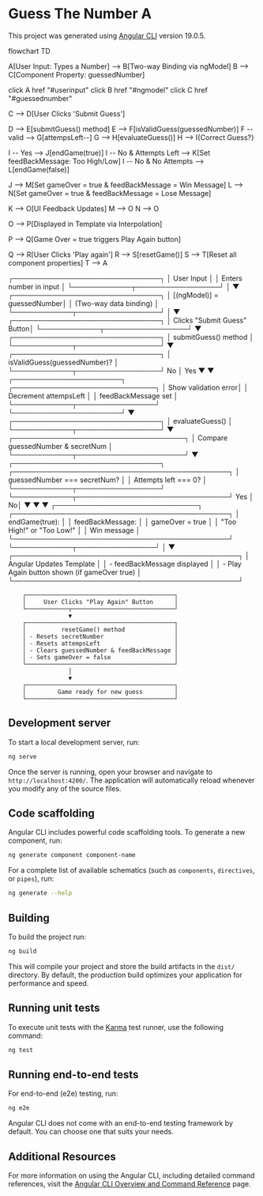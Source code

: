 # Guess The Number A

This project was generated using [Angular CLI](https://github.com/angular/angular-cli) version 19.0.5.

flowchart TD

A[User Input: Types a Number] --> B[Two-way Binding via ngModel] 
B --> C[Component Property: guessedNumber]

click A href "#userinput"
click B href "#ngmodel"
click C href "#guessednumber"

C --> D[User Clicks 'Submit Guess']

D --> E[submitGuess() method]
E --> F[isValidGuess(guessedNumber)]
F -- valid --> G[attempsLeft--]
G --> H[evaluateGuess()]
H --> I{Correct Guess?}

I -- Yes --> J[endGame(true)]
I -- No & Attempts Left --> K[Set feedBackMessage: Too High/Low]
I -- No & No Attempts --> L[endGame(false)]

J --> M[Set gameOver = true & feedBackMessage = Win Message]
L --> N[Set gameOver = true & feedBackMessage = Lose Message]

K --> O[UI Feedback Updates]
M --> O
N --> O

O --> P[Displayed in Template via Interpolation]

P --> Q[Game Over = true triggers Play Again button]

Q --> R[User Clicks 'Play again']
R --> S[resetGame()]
S --> T[Reset all component properties]
T --> A


┌──────────────────────────────┐
                                       │         User Input           │
                                       │    Enters number in input    │
                                       └────────────┬─────────────────┘
                                                    │
                                                    ▼
                                       ┌──────────────────────────────┐
                                       │   [(ngModel)] = guessedNumber│
                                       │   (Two-way data binding)     │
                                       └────────────┬─────────────────┘
                                                    │
                                                    ▼
                                       ┌──────────────────────────────┐
                                       │  Clicks "Submit Guess" Button│
                                       └────────────┬─────────────────┘
                                                    ▼
                                       ┌──────────────────────────────┐
                                       │      submitGuess() method     │
                                       └────────────┬─────────────────┘
                                                    ▼
                                       ┌──────────────────────────────┐
                                       │ isValidGuess(guessedNumber)? │
                                       └────────────┬─────────────────┘
                                       No           │           Yes
                                       ▼            ▼
                        ┌──────────────────────┐   ┌─────────────────────────────┐
                        │ Show validation error│   │ Decrement attempsLeft       │
                        │ feedBackMessage set  │   └────────────┬────────────────┘
                        └──────────────────────┘                ▼
                                                   ┌──────────────────────────────┐
                                                   │      evaluateGuess()         │
                                                   └────────────┬─────────────────┘
                                                                ▼
                                                ┌───────────────────────────────────┐
                                                │ Compare guessedNumber & secretNum │
                                                └────────────┬──────────────────────┘
                                                             ▼
        ┌──────────────────────────────┐   ┌────────────────────────────────────────────┐
        │ guessedNumber === secretNum? │   │ Attempts left === 0?                       │
        └────────────┬─────────────────┘   └────────────┬───────────────────────────────┘
        Yes          │                                 No│
        ▼            ▼                                   ▼
┌─────────────────────────────┐         ┌────────────────────────────────────────────┐
│   endGame(true):            │         │   feedBackMessage:                         │
│   gameOver = true           │         │   "Too High!" or "Too Low!"                │
│   Win message               │         └────────────────────────────────────────────┘
└────────────┬────────────────┘
             │
             ▼
┌──────────────────────────────────────────────┐
│ Angular Updates Template                     │
│ - feedBackMessage displayed                  │
│ - Play Again button shown (if gameOver true) │
└──────────────────────────────────────────────┘

        ┌──────────────────────────────────────────┐
        │     User Clicks "Play Again" Button      │
        └────────────┬─────────────────────────────┘
                     ▼
        ┌──────────────────────────────────────────┐
        │          resetGame() method              │
        │ - Resets secretNumber                    │
        │ - Resets attempsLeft                     │
        │ - Clears guessedNumber & feedBackMessage │
        │ - Sets gameOver = false                  │
        └──────────────────────────────────────────┘
                     │
                     ▼
        ┌──────────────────────────────────────────┐
        │         Game ready for new guess         │
        └──────────────────────────────────────────┘

## Development server

To start a local development server, run:

```bash
ng serve
```

Once the server is running, open your browser and navigate to `http://localhost:4200/`. The application will automatically reload whenever you modify any of the source files.

## Code scaffolding

Angular CLI includes powerful code scaffolding tools. To generate a new component, run:

```bash
ng generate component component-name
```

For a complete list of available schematics (such as `components`, `directives`, or `pipes`), run:

```bash
ng generate --help
```

## Building

To build the project run:

```bash
ng build
```

This will compile your project and store the build artifacts in the `dist/` directory. By default, the production build optimizes your application for performance and speed.

## Running unit tests

To execute unit tests with the [Karma](https://karma-runner.github.io) test runner, use the following command:

```bash
ng test
```

## Running end-to-end tests

For end-to-end (e2e) testing, run:

```bash
ng e2e
```

Angular CLI does not come with an end-to-end testing framework by default. You can choose one that suits your needs.

## Additional Resources

For more information on using the Angular CLI, including detailed command references, visit the [Angular CLI Overview and Command Reference](https://angular.dev/tools/cli) page.
